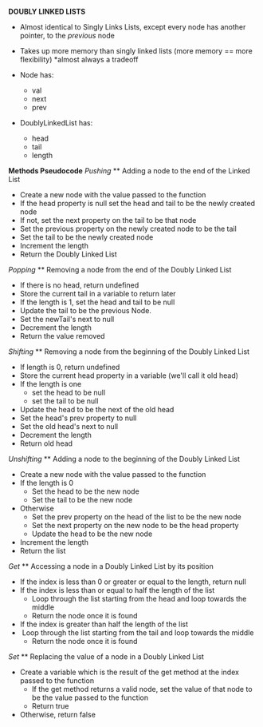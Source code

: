**DOUBLY LINKED LISTS**
- Almost identical to Singly Links Lists, except every node has another pointer, to the *previous* node
- Takes up more memory than singly linked lists (more memory == more flexibility) *almost always a tradeoff
  
- Node has:
  - val
  - next
  - prev

- DoublyLinkedList has:
  - head
  - tail
  - length 

**Methods Pseudocode**
*Pushing*
** Adding a node to the end of the Linked List
- Create a new node with the value passed to the function
- If the head property is null set the head and tail to be the newly created node 
- If not, set the next property on the tail to be that node
- Set the previous property on the newly created node to be the tail
- Set the tail to be the newly created node
- Increment the length
- Return the Doubly Linked List

*Popping*
** Removing a node from the end of the Doubly Linked List
- If there is no head, return undefined
- Store the current tail in a variable to return later
- If the length is 1, set the head and tail to be null
- Update the tail to be the previous Node.
- Set the newTail's next to null
- Decrement the length
- Return the value removed

*Shifting*
** Removing a node from the beginning of the Doubly Linked List
- If length is 0, return undefined
- Store the current head property in a variable (we'll call it old head)
- If the length is one
  - set the head to be null
  - set the tail to be null
- Update the head to be the next of the old head
- Set the head's prev property to null
- Set the old head's next to null
- Decrement the length
- Return old head

*Unshifting*
** Adding a node to the beginning of the Doubly Linked List
- Create a new node with the value passed to the function
- If the length is 0
  - Set the head to be the new node
  - Set the tail to be the new node
- Otherwise
  - Set the prev property on the head of the list to be the new node
  - Set the next property on the new node to be the head property 
  - Update the head to be the new node
- Increment the length
- Return the list

*Get*
** Accessing a node in a Doubly Linked List by its position
- If the index is less than 0 or greater or equal to the length, return null
- If the index is less than or equal to half the length of the list
  - Loop through the list starting from the head and loop towards the middle
  - Return the node once it is found
- If the index is greater than half the length of the list
- ​ Loop through the list starting from the tail and loop towards the middle
  - Return the node once it is found

*Set*
** Replacing the value of a node in a Doubly Linked List
- Create a variable which is the result of the get method at the index passed to the function
  - If the get method returns a valid node, set the value of that node to be the value passed to the function
  - Return true
- Otherwise, return false